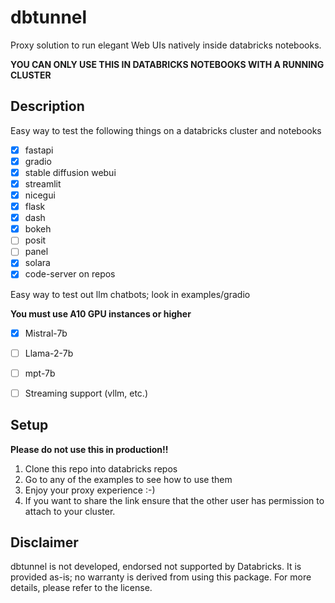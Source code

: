 # dbtunnel 

Proxy solution to run elegant Web UIs natively inside databricks notebooks.

**YOU CAN ONLY USE THIS IN DATABRICKS NOTEBOOKS WITH A RUNNING CLUSTER**

## Description

Easy way to test the following things on a databricks cluster and notebooks

* [x] fastapi
* [x] gradio
* [x] stable diffusion webui
* [x] streamlit
* [x] nicegui
* [x] flask
* [x] dash
* [x] bokeh
* [ ] posit
* [ ] panel
* [x] solara
* [x] code-server on repos

Easy way to test out llm chatbots; look in examples/gradio

**You must use A10 GPU instances or higher**

* [x] Mistral-7b
* [ ] Llama-2-7b
* [ ] mpt-7b
* [ ] Streaming support (vllm, etc.)




## Setup

**Please do not use this in production!!**

1. Clone this repo into databricks repos
2. Go to any of the examples to see how to use them
3. Enjoy your proxy experience :-) 
4. If you want to share the link ensure that the other user has permission to attach to your cluster.



## Disclaimer
dbtunnel is not developed, endorsed not supported by Databricks. It is provided as-is; no warranty is derived from using this package. For more details, please refer to the license.